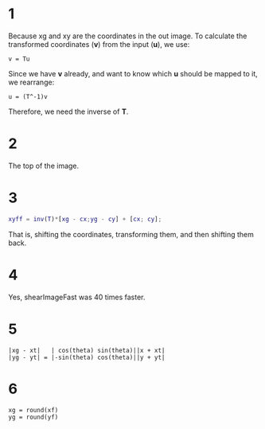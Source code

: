# 1

Because xg and xy are the coordinates in the out image.
To calculate the transformed coordinates (__v__) from the 
input (__u__), we use:

```
v = Tu
```

Since we have __v__ already, and want to know which __u__
should be mapped to it, we rearrange:

```
u = (T^-1)v
```

Therefore, we need the inverse of __T__.

# 2

The top of the image.

# 3

```matlab
xyff = inv(T)*[xg - cx;yg - cy] + [cx; cy];
```

That is, shifting the coordinates, transforming
them, and then shifting them back.

# 4

Yes, shearImageFast was 40 times faster.

# 5

```
|xg - xt|   | cos(theta) sin(theta)||x + xt| 
|yg - yt| = |-sin(theta) cos(theta)||y + yt|

```

# 6

```
xg = round(xf)
yg = round(yf)

```

